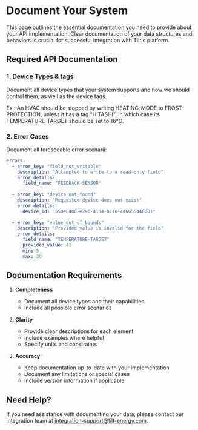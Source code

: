 # Document Your System

This page outlines the essential documentation you need to provide about your API implementation. Clear documentation of your data structures and behaviors is crucial for successful integration with Tilt's platform.

## Required API Documentation

### 1. Device Types & tags
Document all device types that your system supports and how we should control them, as well
as the device tags.

Ex : An HVAC should be stopped by writing HEATING-MODE to FROST-PROTECTION, unless it has a tag "HITASHI", in which case its TEMPERATURE-TARGET should be set to 16°C.

### 2. Error Cases
Document all foreseeable error scenarii:

```yaml
errors:
  - error_key: "field_not_writable"
    description: "Attempted to write to a read-only field"
    error_details:
      field_name: "FEEDBACK-SENSOR"
  
  - error_key: "device_not_found"
    description: "Requested device does not exist"
    error_details:
      device_id: "550e8400-e29b-41d4-a716-446655440001"
  
  - error_key: "value_out_of_bounds"
    description: "Provided value is invalid for the field"
    error_details:
      field_name: "TEMPERATURE-TARGET"
      provided_value: 41
      min: 5
      max: 30
```

## Documentation Requirements

1. **Completeness**
    - Document all device types and their capabilities
    - Include all possible error scenarios

2. **Clarity**
    - Provide clear descriptions for each element
    - Include examples where helpful
    - Specify units and constraints

3. **Accuracy**
    - Keep documentation up-to-date with your implementation
    - Document any limitations or special cases
    - Include version information if applicable

## Need Help?

If you need assistance with documenting your data, please contact our integration team at [integration-support@tilt-energy.com](mailto:integration-support@tilt-energy.com).